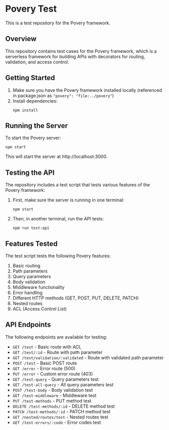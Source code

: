 # Povery Test

This is a test repository for the Povery framework.

## Overview

This repository contains test cases for the Povery framework, which is a serverless framework for building APIs with decorators for routing, validation, and access control.

## Getting Started

1. Make sure you have the Povery framework installed locally (referenced in package.json as `"povery": "file:../povery"`)
2. Install dependencies:
   ```
   npm install
   ```

## Running the Server

To start the Povery server:

```
npm start
```

This will start the server at http://localhost:3000.

## Testing the API

The repository includes a test script that tests various features of the Povery framework:

1. First, make sure the server is running in one terminal:
   ```
   npm start
   ```

2. Then, in another terminal, run the API tests:
   ```
   npm run test:api
   ```

## Features Tested

The test script tests the following Povery features:

1. Basic routing
2. Path parameters
3. Query parameters
4. Body validation
5. Middleware functionality
6. Error handling
7. Different HTTP methods (GET, POST, PUT, DELETE, PATCH)
8. Nested routes
9. ACL (Access Control List)

## API Endpoints

The following endpoints are available for testing:

- `GET /test` - Basic route with ACL
- `GET /test/:id` - Route with path parameter
- `GET /test/validation/:validated` - Route with validated path parameter
- `POST /test` - Basic POST route
- `GET /error` - Error route (500)
- `PUT /error` - Custom error route (403)
- `GET /test-query` - Query parameters test
- `GET /test-all-query` - All query parameters test
- `POST /test-body` - Body validation test
- `GET /test-middleware` - Middleware test
- `PUT /test-methods` - PUT method test
- `DELETE /test-methods/:id` - DELETE method test
- `PATCH /test-methods/:id` - PATCH method test
- `GET /nested/routes/test` - Nested routes test
- `GET /test-errors/:code` - Error codes test